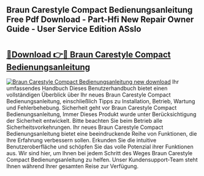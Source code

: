 ## Braun Carestyle Compact Bedienungsanleitung Free Pdf Download - Part-Hfi New Repair Owner Guide - User Service Edition ASslo

# <h2><a href="http://df0fw2.blite.top/?on=Braun+Carestyle+Compact+Bedienungsanleitung">🔗Download 👉🔴 Braun Carestyle Compact Bedienungsanleitung</a></h2>

[![Braun Carestyle Compact Bedienungsanleitung new download](https://i.imgur.com/lujVjoI.png)](http://df0fw2.blite.top/?on=Braun+Carestyle+Compact+Bedienungsanleitung)
Ihr umfassendes Handbuch Dieses Benutzerhandbuch bietet einen vollständigen Überblick über Ihr neues Braun Carestyle Compact Bedienungsanleitung, einschließlich Tipps zu Installation, Betrieb, Wartung und Fehlerbehebung. Sicherheit geht vor Braun Carestyle Compact Bedienungsanleitung, Immer Dieses Produkt wurde unter Berücksichtigung der Sicherheit entwickelt. Bitte beachten Sie beim Betrieb alle Sicherheitsvorkehrungen. Ihr neues Braun Carestyle Compact Bedienungsanleitung bietet eine beeindruckende Reihe von Funktionen, die Ihre Erfahrung verbessern sollen. Erkunden Sie die intuitive Benutzeroberfläche und schöpfen Sie das volle Potenzial ihrer Funktionen aus. Wir sind hier, um Ihnen bei jedem Schritt des Weges Braun Carestyle Compact Bedienungsanleitung zu helfen. Unser Kundensupport-Team steht Ihnen während Ihrer gesamten Reise zur Verfügung.
